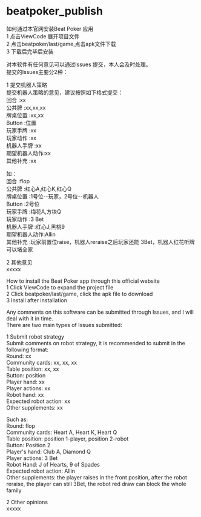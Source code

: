 # beatpoker_publish
如何通过本官网安装Beat Poker 应用  
1 点击ViewCode 展开项目文件  
2 点击beatpoker/last/game,点击apk文件下载  
3 下载后完毕后安装  
  
  
    
    
    
    
    
    
对本软件有任何意见可以通过Issues 提交，本人会及时处理。  
提交的Issues主要分2种：  
  
1 提交机器人策略  
提交机器人策略的意见，建议按照如下格式提交：  
回合     :xx  
公共牌   :xx,xx,xx  
牌桌位置 :xx,xx  
Button  :位置  
玩家手牌 :xx  
玩家动作 :xx  
机器人手牌 :xx  
期望机器人动作:xx  
其他补充 :xx  
  
如：  
回合     :flop  
公共牌   :红心A,红心K,红心Q  
牌桌位置 :1号位--玩家，2号位--机器人  
Button  :2号位  
玩家手牌 :梅花A,方块Q  
玩家动作 :3 Bet  
机器人手牌 :红心J,黑桃9  
期望机器人动作:Allin  
其他补充 :玩家前置位raise，机器人reraise之后玩家还能 3Bet，机器人红花听牌可以堵全家  
  
2 其他意见  
xxxxx  

    
     
     
     
     
      
How to install the Beat Poker app through this official website  
1 Click ViewCode to expand the project file  
2 Click beatpoker/last/game, click the apk file to download  
3 Install after installation  


Any comments on this software can be submitted through Issues, and I will deal with it in time.  
There are two main types of Issues submitted:  
  
1 Submit robot strategy  
Submit comments on robot strategy, it is recommended to submit in the following format:  
Round: xx  
Community cards: xx, xx, xx  
Table position: xx, xx  
Button: position  
Player hand: xx  
Player actions: xx  
Robot hand: xx  
Expected robot action: xx  
Other supplements: xx  
  
Such as:    
Round: flop  
Community cards: Heart A, Heart K, Heart Q  
Table position: position 1-player, position 2-robot  
Button: Position 2  
Player's hand: Club A, Diamond Q  
Player actions: 3 Bet  
Robot Hand: J of Hearts, 9 of Spades  
Expected robot action: Allin  
Other supplements: the player raises in the front position, after the robot reraise, the player can still 3Bet, the robot red draw can block the whole family  
  
2 Other opinions  
xxxxx        
